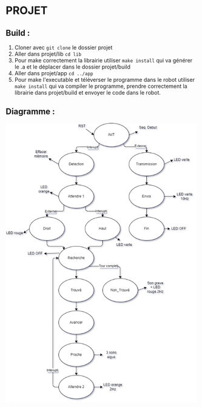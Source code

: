 
# PROJET

## Build :
1. Cloner avec `git clone` le dossier projet
2. Aller dans projet/lib `cd lib`
3. Pour make correctement la librairie utiliser `make install` qui va générer le .a et le déplacer dans le dossier projet/build
4. Aller dans projet/app `cd ../app`
5. Pour make l'executable et téléverser le programme dans le robot utiliser `make install` qui va compiler le programme, prendre correctement la librairie dans projet/build et envoyer le code dans le robot.

## Diagramme :
![diagramme](projet/images/diagramme.png)
